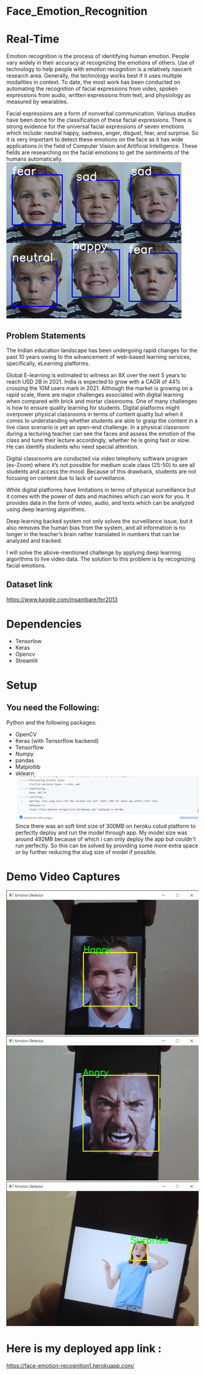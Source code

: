 # Face_Emotion_Recognition
#       Real-Time

Emotion recognition is the process of identifying human emotion. People vary widely in their accuracy at recognizing the emotions of others. Use of technology to help people with emotion recognition is a relatively nascent research area. Generally, the technology works best if it uses multiple modalities in context. To date, the most work has been conducted on automating the recognition of facial expressions from video, spoken expressions from audio, written expressions from text, and physiology as measured by wearables.

Facial expressions are a form of nonverbal communication. Various studies have been done for the classification of these facial expressions. There is strong evidence for the universal facial expressions of seven emotions which include: neutral happy, sadness, anger, disgust, fear, and surprise. So it is very important to detect these emotions on the face as it has wide applications in the field of Computer Vision and Artificial Intelligence. These fields are researching on the facial emotions to get the sentiments of the humans automatically.
![image](https://github.com/Gauravgade3/Real-Time-Face-Emotion-Recognition/blob/main/images/kid-expressions-cover%20(1).jpg)

## Problem Statements

The Indian education landscape has been undergoing rapid changes for the past 10 years owing to the advancement of web-based learning services, specifically, eLearning platforms.

Global E-learning is estimated to witness an 8X over the next 5 years to reach USD 2B in 2021. India is expected to grow with a CAGR of 44% crossing the 10M users mark in 2021. Although the market is growing on a rapid scale, there are major challenges associated with digital learning when compared with brick and mortar classrooms. One of many challenges is how to ensure quality learning for students. Digital platforms might overpower physical classrooms in terms of content quality but when it comes to understanding whether students are able to grasp the content in a live class scenario is yet an open-end challenge. In a physical classroom during a lecturing teacher can see the faces and assess the emotion of the class and tune their lecture accordingly, whether he is going fast or slow. He can identify students who need special attention.

Digital classrooms are conducted via video telephony software program (ex-Zoom) where it’s not possible for medium scale class (25-50) to see all students and access the mood. Because of this drawback, students are not focusing on content due to lack of surveillance.

While digital platforms have limitations in terms of physical surveillance but it comes with the power of data and machines which can work for you. It provides data in the form of video, audio, and texts which can be analyzed using deep learning algorithms.

Deep learning backed system not only solves the surveillance issue, but it also removes the human bias from the system, and all information is no longer in the teacher’s brain rather translated in numbers that can be analyzed and tracked.

I will solve the above-mentioned challenge by applying deep learning algorithms to live video data. The solution to this problem is by recognizing facial emotions.
## Dataset link 
https://www.kaggle.com/msambare/fer2013
# Dependencies
* Tensorlow
* Keras
* Opencv
* Streamlit
# Setup
## You need  the Following:
Python and the following packages:
* OpenCV 
* Keras (with Tensorflow backend)
* Tensorflow
* Numpy
* pandas
* Matplotlib
* sklearn
![image](https://github.com/Gauravgade3/Real-Time-Face-Emotion-Recognition/blob/main/images/Screenshot%202022-03-22%20103022.jpg)
Since there was an soft limit size of 300MB on heroku colud platform to perfectly deploy and run the model through app. My model size was around 492MB because of which i can only deploy the app but couldn't run perfectly. So this can be solved by providing some more extra space or by further reducing the slug size of model if possible.

# Demo Video Captures
![image](https://github.com/Gauravgade3/Real-Time-Face-Emotion-Recognition/blob/main/images/Emotion%20Detector%2022-03-2022%2011_19_23.png)
![image](https://github.com/Gauravgade3/Real-Time-Face-Emotion-Recognition/blob/main/images/Emotion%20Detector%2022-03-2022%2011_19_35.png)
![image](https://github.com/Gauravgade3/Real-Time-Face-Emotion-Recognition/blob/main/images/Emotion%20Detector%2022-03-2022%2011_20_35.png)
# Here is my deployed app link :
https://face-emotion-recognition1.herokuapp.com/
